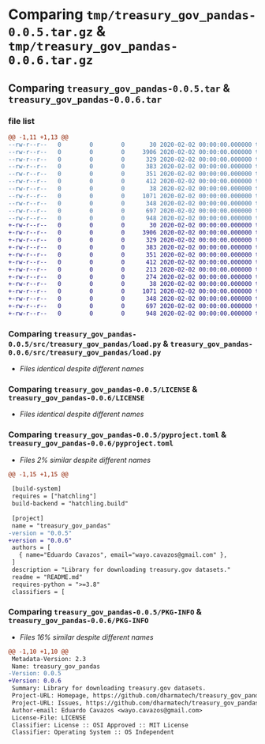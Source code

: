 # Comparing `tmp/treasury_gov_pandas-0.0.5.tar.gz` & `tmp/treasury_gov_pandas-0.0.6.tar.gz`

## Comparing `treasury_gov_pandas-0.0.5.tar` & `treasury_gov_pandas-0.0.6.tar`

### file list

```diff
@@ -1,11 +1,13 @@
--rw-r--r--   0        0        0       30 2020-02-02 00:00:00.000000 treasury_gov_pandas-0.0.5/src/treasury_gov_pandas/__init__.py
--rw-r--r--   0        0        0     3906 2020-02-02 00:00:00.000000 treasury_gov_pandas-0.0.5/src/treasury_gov_pandas/load.py
--rw-r--r--   0        0        0      329 2020-02-02 00:00:00.000000 treasury_gov_pandas-0.0.5/src/treasury_gov_pandas/datasets/auctions_query/load.py
--rw-r--r--   0        0        0      383 2020-02-02 00:00:00.000000 treasury_gov_pandas-0.0.5/src/treasury_gov_pandas/datasets/auctions_query/update.py
--rw-r--r--   0        0        0      351 2020-02-02 00:00:00.000000 treasury_gov_pandas-0.0.5/src/treasury_gov_pandas/datasets/deposits_withdrawals_operating_cash/load.py
--rw-r--r--   0        0        0      412 2020-02-02 00:00:00.000000 treasury_gov_pandas-0.0.5/src/treasury_gov_pandas/datasets/deposits_withdrawals_operating_cash/update.py
--rw-r--r--   0        0        0       38 2020-02-02 00:00:00.000000 treasury_gov_pandas-0.0.5/.gitignore
--rw-r--r--   0        0        0     1071 2020-02-02 00:00:00.000000 treasury_gov_pandas-0.0.5/LICENSE
--rw-r--r--   0        0        0      348 2020-02-02 00:00:00.000000 treasury_gov_pandas-0.0.5/README.md
--rw-r--r--   0        0        0      697 2020-02-02 00:00:00.000000 treasury_gov_pandas-0.0.5/pyproject.toml
--rw-r--r--   0        0        0      948 2020-02-02 00:00:00.000000 treasury_gov_pandas-0.0.5/PKG-INFO
+-rw-r--r--   0        0        0       30 2020-02-02 00:00:00.000000 treasury_gov_pandas-0.0.6/src/treasury_gov_pandas/__init__.py
+-rw-r--r--   0        0        0     3906 2020-02-02 00:00:00.000000 treasury_gov_pandas-0.0.6/src/treasury_gov_pandas/load.py
+-rw-r--r--   0        0        0      329 2020-02-02 00:00:00.000000 treasury_gov_pandas-0.0.6/src/treasury_gov_pandas/datasets/auctions_query/load.py
+-rw-r--r--   0        0        0      383 2020-02-02 00:00:00.000000 treasury_gov_pandas-0.0.6/src/treasury_gov_pandas/datasets/auctions_query/update.py
+-rw-r--r--   0        0        0      351 2020-02-02 00:00:00.000000 treasury_gov_pandas-0.0.6/src/treasury_gov_pandas/datasets/deposits_withdrawals_operating_cash/load.py
+-rw-r--r--   0        0        0      412 2020-02-02 00:00:00.000000 treasury_gov_pandas-0.0.6/src/treasury_gov_pandas/datasets/deposits_withdrawals_operating_cash/update.py
+-rw-r--r--   0        0        0      213 2020-02-02 00:00:00.000000 treasury_gov_pandas-0.0.6/src/treasury_gov_pandas/datasets/mts/mts_table_4/load.py
+-rw-r--r--   0        0        0      274 2020-02-02 00:00:00.000000 treasury_gov_pandas-0.0.6/src/treasury_gov_pandas/datasets/mts/mts_table_4/update.py
+-rw-r--r--   0        0        0       38 2020-02-02 00:00:00.000000 treasury_gov_pandas-0.0.6/.gitignore
+-rw-r--r--   0        0        0     1071 2020-02-02 00:00:00.000000 treasury_gov_pandas-0.0.6/LICENSE
+-rw-r--r--   0        0        0      348 2020-02-02 00:00:00.000000 treasury_gov_pandas-0.0.6/README.md
+-rw-r--r--   0        0        0      697 2020-02-02 00:00:00.000000 treasury_gov_pandas-0.0.6/pyproject.toml
+-rw-r--r--   0        0        0      948 2020-02-02 00:00:00.000000 treasury_gov_pandas-0.0.6/PKG-INFO
```

### Comparing `treasury_gov_pandas-0.0.5/src/treasury_gov_pandas/load.py` & `treasury_gov_pandas-0.0.6/src/treasury_gov_pandas/load.py`

 * *Files identical despite different names*

### Comparing `treasury_gov_pandas-0.0.5/LICENSE` & `treasury_gov_pandas-0.0.6/LICENSE`

 * *Files identical despite different names*

### Comparing `treasury_gov_pandas-0.0.5/pyproject.toml` & `treasury_gov_pandas-0.0.6/pyproject.toml`

 * *Files 2% similar despite different names*

```diff
@@ -1,15 +1,15 @@
 
 [build-system]
 requires = ["hatchling"]
 build-backend = "hatchling.build"
 
 [project]
 name = "treasury_gov_pandas"
-version = "0.0.5"
+version = "0.0.6"
 authors = [
   { name="Eduardo Cavazos", email="wayo.cavazos@gmail.com" },
 ]
 description = "Library for downloading treasury.gov datasets."
 readme = "README.md"
 requires-python = ">=3.8"
 classifiers = [
```

### Comparing `treasury_gov_pandas-0.0.5/PKG-INFO` & `treasury_gov_pandas-0.0.6/PKG-INFO`

 * *Files 16% similar despite different names*

```diff
@@ -1,10 +1,10 @@
 Metadata-Version: 2.3
 Name: treasury_gov_pandas
-Version: 0.0.5
+Version: 0.0.6
 Summary: Library for downloading treasury.gov datasets.
 Project-URL: Homepage, https://github.com/dharmatech/treasury_gov_pandas.py
 Project-URL: Issues, https://github.com/dharmatech/treasury_gov_pandas.py/issues
 Author-email: Eduardo Cavazos <wayo.cavazos@gmail.com>
 License-File: LICENSE
 Classifier: License :: OSI Approved :: MIT License
 Classifier: Operating System :: OS Independent
```

